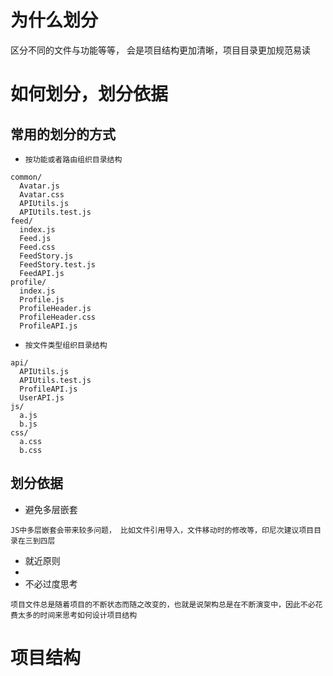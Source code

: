 # 为什么划分
区分不同的文件与功能等等， 会是项目结构更加清晰，项目目录更加规范易读
# 如何划分，划分依据

## 常用的划分的方式
- `按功能或者路由组织目录结构`
```
common/
  Avatar.js
  Avatar.css
  APIUtils.js
  APIUtils.test.js
feed/
  index.js
  Feed.js
  Feed.css
  FeedStory.js
  FeedStory.test.js
  FeedAPI.js
profile/
  index.js
  Profile.js
  ProfileHeader.js
  ProfileHeader.css
  ProfileAPI.js
```
- `按文件类型组织目录结构`
```
api/
  APIUtils.js
  APIUtils.test.js
  ProfileAPI.js
  UserAPI.js
js/
  a.js
  b.js
css/
  a.css
  b.css
```
## 划分依据

- 避免多层嵌套
```
JS中多层嵌套会带来较多问题， 比如文件引用导入，文件移动时的修改等，印尼次建议项目目录在三到四层
```
- 就近原则
- 
- 不必过度思考
```
项目文件总是随着项目的不断状态而随之改变的，也就是说架构总是在不断演变中，因此不必花费太多的时间来思考如何设计项目结构
```
# 项目结构
